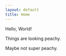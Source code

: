 ```yaml
---
layout: default
title: Home
---
```


Hello, World!<p>

Things are looking peachy. <p>

Maybe not super peachy.

